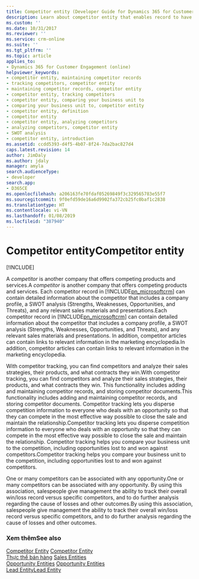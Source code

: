 ```yaml
---
title: Competitor entity (Developer Guide for Dynamics 365 for Customer Engagement) (Developer Guide for Dynamics 365 for Customer Engagement) | MicrosoftDocs
description: Learn about competitor entity that enables record to have details, such as company profile, SWOT analysis, presentations, materials of the competitor. Using this entity you can do complete analysis of the competitor company.
ms.custom: ''
ms.date: 10/31/2017
ms.reviewer: ''
ms.service: crm-online
ms.suite: ''
ms.tgt_pltfrm: ''
ms.topic: article
applies_to:
- Dynamics 365 for Customer Engagement (online)
helpviewer_keywords:
- competitor entity, maintaining competitor records
- tracking competitors, competitor entity
- maintaining competitor records, competitor entity
- competitor entity, tracking competitors
- competitor entity, comparing your business unit to
- comparing your business unit to, competitor entity
- competitor entity, definition
- competitor entity
- competitor entity, analyzing competitors
- analyzing competitors, competitor entity
- SWOT analysis
- competitor entity, introduction
ms.assetid: ccdd5393-d4f5-4b07-8f24-7da2bac827d4
caps.latest.revision: 14
author: JimDaly
ms.author: jdaly
manager: amyla
search.audienceType:
- developer
search.app:
- D365CE
ms.openlocfilehash: a206163fe70fdaf05269849f3c329565783e55f7
ms.sourcegitcommit: 9f0efd59de16a6d9902fa372cb25fc0baf1c2838
ms.translationtype: HT
ms.contentlocale: vi-VN
ms.lasthandoff: 01/08/2019
ms.locfileid: "387940"
---
```

# <a name="competitor-entity"></a><span data-ttu-id="9aa97-104">Competitor entity</span><span class="sxs-lookup"><span data-stu-id="9aa97-104">Competitor entity</span></span>

[!INCLUDE[](../includes/cc_applies_to_update_9_0_0.md)]

<span data-ttu-id="9aa97-105">A *competitor* is another company that offers competing products and services.</span><span class="sxs-lookup"><span data-stu-id="9aa97-105">A *competitor* is another company that offers competing products and services.</span></span> <span data-ttu-id="9aa97-106">Each competitor record in [!INCLUDE[pn_microsoftcrm](../includes/pn-microsoftcrm.md)] can contain detailed information about the competitor that includes a company profile, a SWOT analysis (Strengths, Weaknesses, Opportunities, and Threats), and any relevant sales materials and presentations.</span><span class="sxs-lookup"><span data-stu-id="9aa97-106">Each competitor record in [!INCLUDE[pn_microsoftcrm](../includes/pn-microsoftcrm.md)] can contain detailed information about the competitor that includes a company profile, a SWOT analysis (Strengths, Weaknesses, Opportunities, and Threats), and any relevant sales materials and presentations.</span></span> <span data-ttu-id="9aa97-107">In addition, competitor articles can contain links to relevant information in the marketing encyclopedia.</span><span class="sxs-lookup"><span data-stu-id="9aa97-107">In addition, competitor articles can contain links to relevant information in the marketing encyclopedia.</span></span>  
  
 <span data-ttu-id="9aa97-108">With competitor tracking, you can find competitors and analyze their sales strategies, their products, and what contracts they win.</span><span class="sxs-lookup"><span data-stu-id="9aa97-108">With competitor tracking, you can find competitors and analyze their sales strategies, their products, and what contracts they win.</span></span> <span data-ttu-id="9aa97-109">This functionality includes adding and maintaining competitor records, and storing competitor documents.</span><span class="sxs-lookup"><span data-stu-id="9aa97-109">This functionality includes adding and maintaining competitor records, and storing competitor documents.</span></span> <span data-ttu-id="9aa97-110">Competitor tracking lets you disperse competition information to everyone who deals with an opportunity so that they can compete in the most effective way possible to close the sale and maintain the relationship.</span><span class="sxs-lookup"><span data-stu-id="9aa97-110">Competitor tracking lets you disperse competition information to everyone who deals with an opportunity so that they can compete in the most effective way possible to close the sale and maintain the relationship.</span></span> <span data-ttu-id="9aa97-111">Competitor tracking helps you compare your business unit to the competition, including opportunities lost to and won against competitors.</span><span class="sxs-lookup"><span data-stu-id="9aa97-111">Competitor tracking helps you compare your business unit to the competition, including opportunities lost to and won against competitors.</span></span>  
  
 <span data-ttu-id="9aa97-112">One or many competitors can be associated with any opportunity.</span><span class="sxs-lookup"><span data-stu-id="9aa97-112">One or many competitors can be associated with any opportunity.</span></span> <span data-ttu-id="9aa97-113">By using this association, salespeople give management the ability to track their overall win/loss record versus specific competitors, and to do further analysis regarding the cause of losses and other outcomes.</span><span class="sxs-lookup"><span data-stu-id="9aa97-113">By using this association, salespeople give management the ability to track their overall win/loss record versus specific competitors, and to do further analysis regarding the cause of losses and other outcomes.</span></span>  
  
### <a name="see-also"></a><span data-ttu-id="9aa97-114">Xem thêm</span><span class="sxs-lookup"><span data-stu-id="9aa97-114">See also</span></span>  
 <span data-ttu-id="9aa97-115">[Competitor Entity](entities/competitor.md) </span><span class="sxs-lookup"><span data-stu-id="9aa97-115">[Competitor Entity](entities/competitor.md) </span></span>  
 <span data-ttu-id="9aa97-116">[Thực thể bán hàng](sales-entities-lead-opportunity-competitor-quote-order-invoice.md) </span><span class="sxs-lookup"><span data-stu-id="9aa97-116">[Sales Entities](sales-entities-lead-opportunity-competitor-quote-order-invoice.md) </span></span>  
 <span data-ttu-id="9aa97-117">[Opportunity Entities](opportunity-entities.md) </span><span class="sxs-lookup"><span data-stu-id="9aa97-117">[Opportunity Entities](opportunity-entities.md) </span></span>  
 [<span data-ttu-id="9aa97-118">Lead Entity</span><span class="sxs-lookup"><span data-stu-id="9aa97-118">Lead Entity</span></span>](lead-entity.md)

